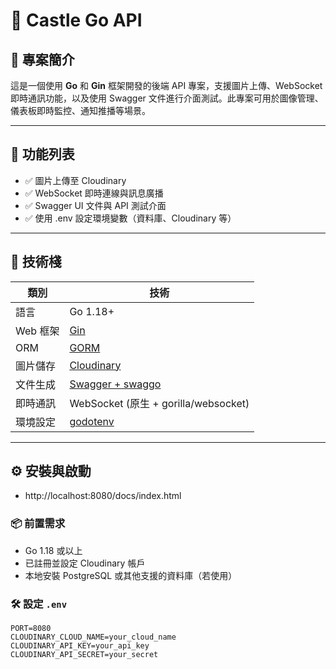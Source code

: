 # 🏰 Castle Go API

## 📘 專案簡介

這是一個使用 **Go** 和 **Gin** 框架開發的後端 API 專案，支援圖片上傳、WebSocket 即時通訊功能，以及使用 Swagger 文件進行介面測試。此專案可用於圖像管理、儀表板即時監控、通知推播等場景。

---

## 🚀 功能列表

- ✅ 圖片上傳至 Cloudinary
- ✅ WebSocket 即時連線與訊息廣播
- ✅ Swagger UI 文件與 API 測試介面
- ✅ 使用 .env 設定環境變數（資料庫、Cloudinary 等）

---

## 🧱 技術棧

| 類別         | 技術                          |
|--------------|-------------------------------|
| 語言         | Go 1.18+                       |
| Web 框架     | [Gin](https://gin-gonic.com/) |
| ORM          | [GORM](https://gorm.io/)      |
| 圖片儲存     | [Cloudinary](https://cloudinary.com/) |
| 文件生成     | [Swagger + swaggo](https://github.com/swaggo/gin-swagger) |
| 即時通訊     | WebSocket (原生 + gorilla/websocket) |
| 環境設定     | [godotenv](https://github.com/joho/godotenv) |

---

## ⚙️ 安裝與啟動
- http://localhost:8080/docs/index.html

### 📦 前置需求

- Go 1.18 或以上
- 已註冊並設定 Cloudinary 帳戶
- 本地安裝 PostgreSQL 或其他支援的資料庫（若使用）

### 🛠️ 設定 `.env`

```env
PORT=8080
CLOUDINARY_CLOUD_NAME=your_cloud_name
CLOUDINARY_API_KEY=your_api_key
CLOUDINARY_API_SECRET=your_secret
